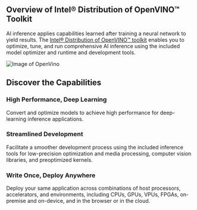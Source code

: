 ## Overview of Intel® Distribution of OpenVINO™ Toolkit

AI inference applies capabilities learned after training a neural network to yield results. The [Intel® Distribution of OpenVINO™ toolkit](https://software.intel.com/content/www/us/en/develop/tools/openvino-toolkit.html) enables you to optimize, tune, and run comprehensive AI inference using the included model optimizer and runtime and development tools.

![Image of OpenVino](https://software.intel.com/content/dam/develop/public/us/en/images/diagrams-infographics/diagram-v1openvino-homepage-16x9.png)

## Discover the Capabilities

### High Performance, Deep Learning

Convert and optimize models to achieve high performance for deep-learning inference applications.

### Streamlined Development

Facilitate a smoother development process using the included inference tools for low-precision optimization and media processing, computer vision libraries, and preoptimized kernels.

### Write Once, Deploy Anywhere

Deploy your same application across combinations of host processors, accelerators, and environments, including CPUs, GPUs, VPUs, FPGAs, on-premise and on-device, and in the browser or in the cloud.
